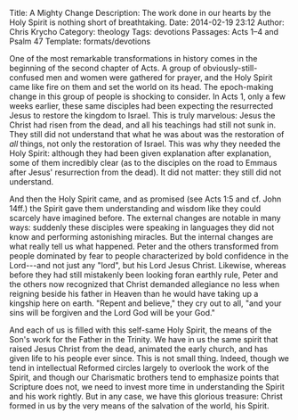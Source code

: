 Title: A Mighty Change
Description: The work done in our hearts by the Holy Spirit is nothing short of breathtaking.
Date: 2014-02-19 23:12
Author: Chris Krycho
Category: theology
Tags: devotions
Passages: Acts 1–4 and Psalm 47
Template: formats/devotions

One of the most remarkable transformations in history comes in the beginning of
the second chapter of Acts. A group of obviously-still-confused men and women
were gathered for prayer, and the Holy Spirit came like fire on them and set the
world on its head. The epoch-making change in this group of people is shocking
to consider. In Acts 1, only a few weeks earlier, these same disciples had been
expecting the resurrected Jesus to restore the kingdom to Israel. This is truly
marvelous: Jesus the Christ had risen from the dead, and all his teachings had
still not sunk in. They still did not understand that what he was about was the
restoration of *all* things, not only the restoration of Israel. This was why
they needed the Holy Spirit: although they had been given explanation after
explanation, some of them incredibly clear (as to the disciples on the road to
Emmaus after Jesus' resurrection from the dead).  It did not matter: they still
did not understand.

And then the Holy Spirit came, and as promised (see Acts 1:5 and cf. John 14ff.)
the Spirit gave them understanding and wisdom like they could scarcely have
imagined before. The external changes are notable in many ways: suddenly these
disciples were speaking in languages they did not know and performing
astonishing miracles. But the internal changes are what really tell us what
happened. Peter and the others transformed from people dominated by fear to
people characterized by bold confidence in the Lord---and not just any "lord",
but his Lord Jesus Christ. Likewise, whereas before they had still mistakenly
been looking foran earthly rule, Peter and the others now recognized that Christ
demanded allegiance no less when reigning beside his father in Heaven than he
would have taking up a kingship here on earth. "Repent and believe," they cry
out to all, "and your sins will be forgiven and the Lord God will be your God."

And each of us is filled with this self-same Holy Spirit, the means of the Son's
work for the Father in the Trinity. We have in us the same spirit that raised
Jesus Christ from the dead, animated the early church, and has given life to his
people ever since. This is not small thing. Indeed, though we tend in
intellectual Reformed circles largely to overlook the work of the Spirit, and
though our Charismatic brothers tend to emphasize points that Scripture does
not, we need to invest more time in understanding the Spirit and his work
rightly. But in any case, we have this glorious treasure: Christ formed in us by
the very means of the salvation of the world, his Spirit.